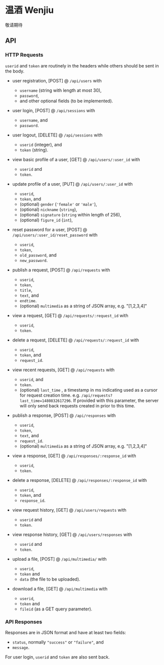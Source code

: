 # 温酒 Wenjiu

敬请期待

## API 

### HTTP Requests

`userid` and `token` are routinely in the headers while others should be sent 
in the body.

- user registration, [POST] @ `/api/users` with 
  - `username` (string with length at most 30),
  - `password`,
  - and other optional fields (to be implemented).

- user login, [POST] @ `/api/sessions` with 
  - `username`, and
  - `password`.

- user logout, [DELETE] @ `/api/sessions` with 
  - `userid` (integer), and
  - `token` (string).

- view basic profile of a user, [GET] @ `/api/users/:user_id` with 
  - `userid` and 
  - `token`.

- update profile of a user, [PUT] @ `/api/users/:user_id` with 
  - `userid`,
  - `token`, and 
  - (optional) `gender` (`'female'` or `'male'`),
  - (optional) `nickname` (`string`),
  - (optional) `signature` (`string` within length of 256),
  - (optional) `figure_id` (`int`),

- reset password for a user, [POST] @ `/api/users/:user_id/reset_password` with 
  - `userid`,
  - `token`, 
  - `old_password`, and 
  - `new_password`.

- publish a request, [POST] @ `/api/requests` with 
  - `userid`,
  - `token`,
  - `title`,
  - `text`, and 
  - `endtime`.
  - (optional) `multimedia` as a string of JSON array, e.g. "[1,2,3,4]"

- view a request, [GET] @ `/api/requests/:request_id` with 
  - `userid`,
  - `token`.

- delete a request, [DELETE] @ `/api/requests/:request_id` with 
  - `userid`,
  - `token`, and 
  - `request_id`.

- view recent requests, [GET] @ `/api/requests` with 
  - `userid`, and
  - `token`.
  - (optional) `last_time` , a timestamp in ms indicating used as a cursor for 
    request creation time. e.g. `/api/requests?last_time=1480832617296`.
    If provided with this parameter, the server will only send back requests 
    created in prior to this time.

- publish a response, [POST] @ `/api/responses` with 
  - `userid`,
  - `token`,
  - `text`, and 
  - `request_id`.
  - (optional) `multimedia` as a string of JSON array, e.g. "[1,2,3,4]"

- view a response, [GET] @ `/api/responses/:response_id` with 
  - `userid`, 
  - `token`.

- delete a response, [DELETE] @ `/api/responses/:response_id` with 
  - `userid`,
  - `token`, and
  - `response_id`.

- view request history, [GET] @ `/api/users/requests` with 
  - `userid` and 
  - `token`.

- view response history, [GET] @ `/api/users/responses` with 
  - `userid` and 
  - `token`.

- upload a file, [POST] @ `/api/multimedia/` with 
  - `userid`,
  - `token` and
  - `data` (the file to be uploaded).

- download a file, [GET] @ `/api/multimedia` with 
  - `userid`,
  - `token` and 
  - `fileid` (as a GET query parameter).

### API Responses

Responses are in JSON format and have at least two fields:

- `status`, normally `"success"` or `"failure"`, and
- `message`.

For user login, `userid` and `token` are also sent back.
